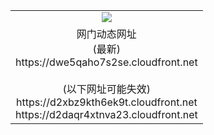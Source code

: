 ﻿<table>
  <tr></tr>
  <tr><td colspan=2 align=center><img src="https://dwe5qaho7s2se.cloudfront.net/Up/oGate.jpg" /></td></tr>
  <tr><td colspan=2 align=center>网门动态网址<br/>(最新)
<br>https://dwe5qaho7s2se.cloudfront.net
<br/><br/>(以下网址可能失效)
<br>https://d2xbz9kth6ek9t.cloudfront.net
<br>https://d2daqr4xtnva23.cloudfront.net
    </td>
  </tr>
</table>
